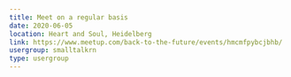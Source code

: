 ```yaml
---
title: Meet on a regular basis
date: 2020-06-05
location: Heart and Soul, Heidelberg
link: https://www.meetup.com/back-to-the-future/events/hmcmfpybcjbhb/
usergroup: smalltalkrn
type: usergroup
---
```

